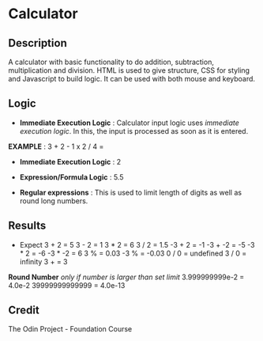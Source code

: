 # Calculator

## Description

A calculator with basic functionality to do addition, subtraction,
multiplication and division. HTML is used to give structure, CSS 
for styling and Javascript to build logic. It can be used with 
both mouse and keyboard.

## Logic

+ **Immediate Execution Logic** :
 Calculator input logic uses _immediate execution logic_. In this, the input is processed as soon as it is entered.

**EXAMPLE** : 3 + 2 - 1 x 2 / 4 =
  + **Immediate Execution Logic** : 2
  + **Expression/Formula Logic** : 5.5
  
+ **Regular expressions** :
This is used to limit length of digits as well as round long numbers.

## Results 
- Expect 
    3 + 2  = 5
    3 - 2  = 1
    3 * 2  = 6
    3 / 2  = 1.5
   -3 + 2  = -1
   -3 + -2 = -5
   -3 * 2  = -6
   -3 * -2 = 6
    3 %    = 0.03 
   -3 %    = -0.03
    0 / 0  = undefined
    3 / 0  = infinity
    3 +    = 3

__Round Number__
   _only if number is larger than set limit_
   3.999999999e-2 = 4.0e-2
   39999999999999 = 4.0e-13

## Credit

The Odin Project - Foundation Course
   

